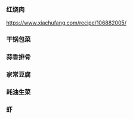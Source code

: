 ### 红烧肉

https://www.xiachufang.com/recipe/106882005/
### 干锅包菜

### 蒜香排骨

### 家常豆腐

### 耗油生菜

### 虾



